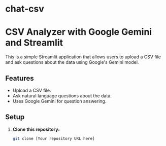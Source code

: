 # chat-csv
# CSV Analyzer with Google Gemini and Streamlit

This is a simple Streamlit application that allows users to upload a CSV file and ask questions about the data using Google's Gemini model.

## Features

- Upload a CSV file.
- Ask natural language questions about the data.
- Uses Google Gemini for question answering.

## Setup

1. **Clone this repository:**
   ```bash
   git clone [Your repository URL here]
